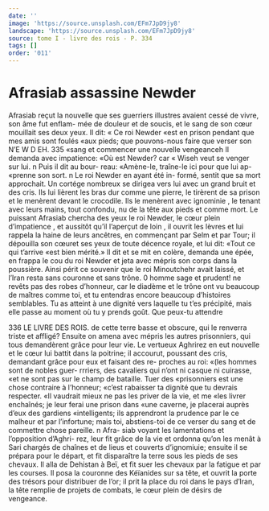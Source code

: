 ```yaml
---
date: ''
image: 'https://source.unsplash.com/EFm7JpD9jy8'
landscape: 'https://source.unsplash.com/EFm7JpD9jy8'
source: tome I - livre des rois - P. 334
tags: []
order: '011'
---
```


# Afrasiab assassine Newder

Afrasiab reçut la nouvelle que ses guerriers illustres avaient cessé de vivre, son âme fut enflam-
mée de douleur et de soucis, et le sang de son cœur mouillait ses deux yeux. Il dit: « Ce roi Newder
«est en prison pendant que mes amis sont foulés «aux pieds; que pouvons-nous faire que verser son
N’E W D EH. 335 «sang et commencer une nouvelle vengeanceh Il
demanda avec impatience: «Où est Newder? car
« Wiseh veut se venger sur lui. n Puis il dit au bour- reau: «Amène-le, traîne-le ici pour que lui ap- «prenne son sort. n Le roi Newder en ayant été in- formé, sentit que sa mort approchait. Un cortége nombreux se dirigea vers lui avec un grand bruit et des cris. Ils lui lièrent les bras dur comme une pierre, le tirèrent de sa prison et le menèrent devant
le crocodile. Ils le menèrent avec ignominie , le tenant avec leurs mains, tout confondu, nu de la tête aux pieds et comme mort. Le puissant Afrasiab chercha
des yeux le roi Newder, le cœur plein d’impatience , et aussitôt qu’il l’aperçut de loin , il ouvrit les lèvres et lui
rappela la haine de leurs ancêtres, en commençant par Selm et par Tour; il dépouilla son cœuret ses yeux de toute décence royale, et lui dit: «Tout ce qui t’arrive
«est bien mérité.» Il dit et se mit en colère, demanda
une épée, en frappa le cou du roi Newder et jeta avec mépris son corps dans la poussière. Ainsi périt
ce souvenir que le roi Minoutchehr avait laissé, et l’Iran resta sans couronne et sans trône. 0 homme sage et prudent! ne revêts pas des robes d’honneur, car le diadème et le trône ont vu beaucoup de maîtres comme toi, et tu entendras encore beaucoup d’histoires semblables. Tu as atteint à une dignité
vers laquelle tu t’es précipité, mais elle passe au moment où tu y prends goût. Que peux-tu attendre

336 LE LIVRE DES ROIS.
de cette terre basse et obscure, qui le renverra triste et affligé? Ensuite on amena avec mépris les autres prisonniers, qui tous demandèrent grâce pour leur vie. Le vertueux Aghrirez en eut nouvelle et le cœur lui battit dans la poitrine; il accourut, poussant des cris, demandant grâce pour eux et faisant des re- proches au roi: «(les hommes sont de nobles guer- rrriers, des cavaliers qui n’ont ni casque ni cuirasse,
«et ne sont pas sur le champ de bataille. Tuer des «prisonniers est une chose contraire à l’honneur;
«c’est rabaisser ta dignité que tu devrais respecter.
«Il vaudrait mieux ne pas les priver de la vie, et me «les livrer enchaînés; je leur ferai une prison dans
«une caverne, je placerai auprès d’eux des gardiens «intelligents; ils apprendront la prudence par le ce malheur et par l’infortune; mais toi, abstiens-toi de
ce verser du sang et de commettre chose pareille. n Afra- siab voyant les lamentations et l’opposition d’Aghri-
rez, leur fit grâce de la vie et ordonna qu’on les
menât à Sari chargés de chaînes et de lieus et couverts d’ignomiuie; ensuite il se prépara pour le départ, et
fit disparaître la terre sous les pieds de ses chevaux.
Il alla de Dehistan à Beï, et fit suer les chevaux par
la fatigue et par les courses. Il posa la couronne des Kéïanides sur sa tête, et ouvrit la porte des trésors
pour distribuer de l’or; il prit la place du roi dans le pays d’lran, la tête remplie de projets de combats,
le cœur plein de désirs de vengeance.
